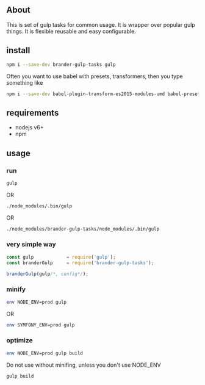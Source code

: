 ## About

This is set of gulp tasks for common usage. It is wrapper over popular gulp things.
It is flexible reusable and easy configurable.

## install

```bash
npm i --save-dev brander-gulp-tasks gulp
```

Often you want to use babel with presets, transformers, then you type something like

```bash
npm i --save-dev babel-plugin-transform-es2015-modules-umd babel-preset-es2015
```

## requirements

 - nodejs v6+
 - npm

## usage

### run
```bash
gulp
```

OR
```bash
./node_modules/.bin/gulp
```

OR
```bash
./node_modules/brander-gulp-tasks/node_modules/.bin/gulp
```

### very simple way
```javascript
const gulp            = require('gulp');
const branderGulp     = require('brander-gulp-tasks');

branderGulp(gulp/*, config*/);

```

### minify

```bash
env NODE_ENV=prod gulp
```

OR
```bash
env SYMFONY_ENV=prod gulp
```

### optimize

```bash
env NODE_ENV=prod gulp build
```
Do not use without minifing, unless you don't use NODE_ENV
```bash
gulp build
```
